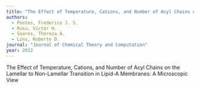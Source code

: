 ```yaml
---
title: "The Effect of Temperature, Cations, and Number of Acyl Chains on the Lamellar to Non-Lamellar Transition in Lipid-A Membranes: A Microscopic View"
authors:
  - Pontes, Frederico J. S.
  - Rusu, Victor H.
  - Soares, Thereza A.
  - Lins, Roberto D.
journal: "Journal of Chemical Theory and Computation"
year: 2012
---
```


The Effect of Temperature, Cations, and Number of Acyl Chains on the Lamellar to Non-Lamellar Transition in Lipid-A Membranes: A Microscopic View

